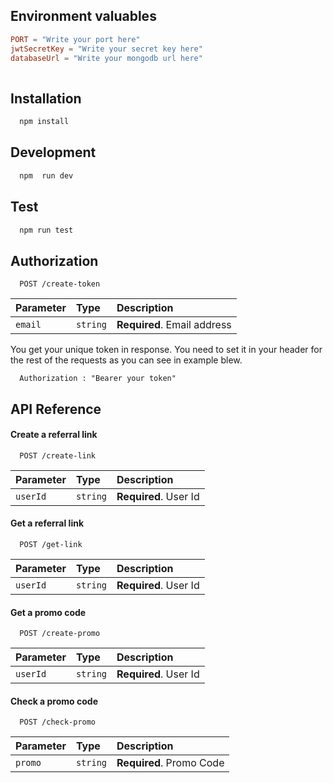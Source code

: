 
## Environment valuables

```toml
PORT = "Write your port here"
jwtSecretKey = "Write your secret key here"
databaseUrl = "Write your mongodb url here"
  
```

## Installation


```bash
  npm install 
```

## Development

```bash
  npm  run dev 
```

## Test 

```bash
  npm run test
```
## Authorization

```
  POST /create-token
```
| Parameter | Type     | Description                |
| :-------- | :------- | :------------------------- |
| `email` | `string` | **Required**. Email address |

You get your unique token in response. You need to set it in your header for the rest of the requests as you can see in example blew. 

```
  Authorization : "Bearer your token"
```


## API Reference



#### Create a referral link 
```
  POST /create-link
```

| Parameter | Type     | Description                |
| :-------- | :------- | :------------------------- |
| `userId` | `string` | **Required**. User Id |


#### Get a referral link 

```
  POST /get-link
```

| Parameter | Type     | Description                       |
| :-------- | :------- | :-------------------------------- |
| `userId`      | `string` | **Required**. User Id |



#### Get a promo code

```
  POST /create-promo
```

| Parameter | Type     | Description                       |
| :-------- | :------- | :-------------------------------- |
| `userId`      | `string` | **Required**. User Id |



#### Check a promo code

```
  POST /check-promo
```

| Parameter | Type     | Description                       |
| :-------- | :------- | :-------------------------------- |
| `promo`      | `string` | **Required**. Promo Code |
